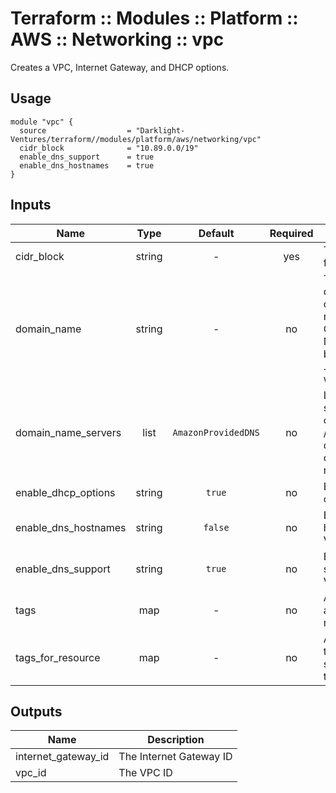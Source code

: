 # Terraform :: Modules :: Platform :: AWS :: Networking :: vpc

Creates a VPC, Internet Gateway, and DHCP options.

## Usage

```hcl
module "vpc" {
  source                  = "Darklight-Ventures/terraform//modules/platform/aws/networking/vpc"
  cidr_block              = "10.89.0.0/19"
  enable_dns_support      = true
  enable_dns_hostnames    = true
}
```

## Inputs

| Name                    | Type   | Default             | Required | Description
|-------------------------|:------:|:-------------------:|:--------:|------------
| cidr_block              | string | -                   | yes      | The CIDR block for the VPC 
| domain_name             | string | -                   | no       | The suffix domain to use by default when resolving non Full Qualified Domain Names, if left blank then <region>.compute.internal will be used 
| domain_name_servers     | list   | `AmazonProvidedDNS` | no       | List of name servers to configure in /etc/resolve.conf, defaults to the default AWS nameservers 
| enable_dhcp_options     | string | `true`              | no       | Enable creation of DHCP Options
| enable_dns_hostnames    | string | `false`             | no       | Enable DNS hostnames in the VPC
| enable_dns_support      | string | `true`              | no       | Enable DNS support in the VPC 
| tags                    | map    | -                   | no       | A map of tags to assign to resources 
| tags_for_resource       | map    | -                   | no       | A nested map of tags to assign to specific resource types 


## Outputs

| Name                    | Description
|-------------------------|------------
| internet_gateway_id     | The Internet Gateway ID
| vpc_id                  | The VPC ID
